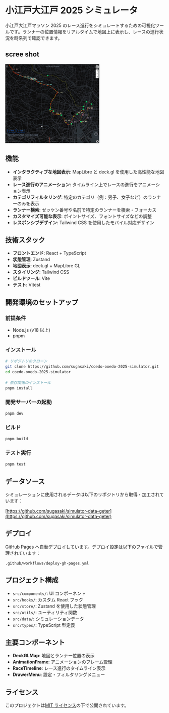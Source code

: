 # 小江戸大江戸 2025 シミュレータ

小江戸大江戸マラソン 2025 のレース進行をシミュレートするための可視化ツールです。ランナーの位置情報をリアルタイムで地図上に表示し、レースの進行状況を時系列で確認できます。

## scree shot

![screenshot](screenshot.gif)

## 機能

- **インタラクティブな地図表示**: MapLibre と deck.gl を使用した高性能な地図表示
- **レース進行のアニメーション**: タイムライン上でレースの進行をアニメーション表示
- **カテゴリフィルタリング**: 特定のカテゴリ（例：男子、女子など）のランナーのみを表示
- **ランナー検索**: ゼッケン番号や名前で特定のランナーを検索・フォーカス
- **カスタマイズ可能な表示**: ポイントサイズ、フォントサイズなどの調整
- **レスポンシブデザイン**: Tailwind CSS を使用したモバイル対応デザイン

## 技術スタック

- **フロントエンド**: React + TypeScript
- **状態管理**: Zustand
- **地図表示**: deck.gl + MapLibre GL
- **スタイリング**: Tailwind CSS
- **ビルドツール**: Vite
- **テスト**: Vitest

## 開発環境のセットアップ

### 前提条件

- Node.js (v18 以上)
- pnpm

### インストール

```bash
# リポジトリのクローン
git clone https://github.com/sugasaki/coedo-ooedo-2025-simulator.git
cd coedo-ooedo-2025-simulator

# 依存関係のインストール
pnpm install
```

### 開発サーバーの起動

```bash
pnpm dev
```

### ビルド

```bash
pnpm build
```

### テスト実行

```bash
pnpm test
```

## データソース

シミュレーションに使用されるデータは以下のリポジトリから取得・加工されています：

[https://github.com/sugasaki/simulator-data-geter](https://github.com/sugasaki/simulator-data-geter)

## デプロイ

GitHub Pages へ自動デプロイしています。デプロイ設定は以下のファイルで管理されています：

```
.github/workflows/deploy-gh-pages.yml
```

## プロジェクト構成

- `src/components/`: UI コンポーネント
- `src/hooks/`: カスタム React フック
- `src/store/`: Zustand を使用した状態管理
- `src/utils/`: ユーティリティ関数
- `src/data/`: シミュレーションデータ
- `src/types/`: TypeScript 型定義

## 主要コンポーネント

- **DeckGLMap**: 地図とランナー位置の表示
- **AnimationFrame**: アニメーションのフレーム管理
- **RaceTimeline**: レース進行のタイムライン表示
- **DrawerMenu**: 設定・フィルタリングメニュー

## ライセンス

このプロジェクトは[MIT ライセンス](LICENSE)の下で公開されています。
